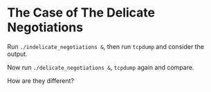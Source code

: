 
# The Case of The Delicate Negotiations

Run `./indelicate_negotiations &`, then run `tcpdump` and consider the output.

Now run `./delicate_negotiations &`, `tcpdump` again and compare.

How are they different?

